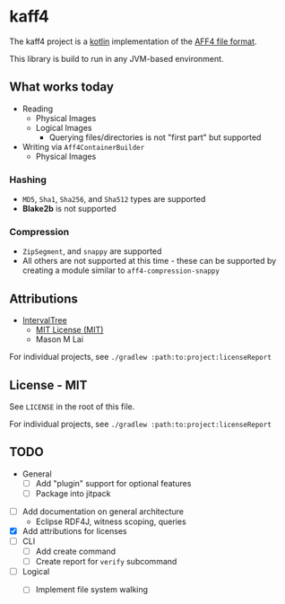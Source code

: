 # kaff4

The kaff4 project is a [kotlin](https://kotlinlang.org/) implementation of
the [AFF4 file format](https://github.com/aff4/Standard).

This library is build to run in any JVM-based environment.

## What works today

* Reading
    * Physical Images
    * Logical Images
        * Querying files/directories is not "first part" but supported
* Writing via `Aff4ContainerBuilder`
    * Physical Images

### Hashing

* `MD5`, `Sha1`, `Sha256`, and `Sha512` types are supported
* **Blake2b** is not supported

### Compression

* `ZipSegment`, and `snappy` are supported
* All others are not supported at this time - these can be supported by creating a module similar to
  `aff4-compression-snappy`

## Attributions

* [IntervalTree](https://github.com/charcuterie/interval-tree/blob/65dc2fc8f754127aa09fba0dff6f43b10ac151cb/src/datastructures/IntervalTree.java)
    - [MIT License (MIT)](https://github.com/charcuterie/interval-tree/blob/65dc2fc8f754127aa09fba0dff6f43b10ac151cb/LICENSE)
    - Mason M Lai

For individual projects, see `./gradlew :path:to:project:licenseReport`

## License - MIT

See `LICENSE` in the root of this file.

For individual projects, see `./gradlew :path:to:project:licenseReport`

## TODO

* General
    * [ ] Add "plugin" support for optional features
    * [ ] Package into jitpack
* [ ] Add documentation on general architecture
    * Eclipse RDF4J, witness scoping, queries
* [x] Add attributions for licenses
* [ ] CLI
    * [ ] Add create command
    * [ ] Create report for `verify` subcommand
* [ ] Logical
    * [ ] Implement file system walking
  